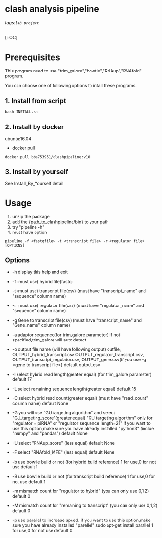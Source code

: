 clash analysis pipeline
===
###### tags:`lab project`
[TOC]

# Prerequisites
This program need to use "trim_galore","bowtie","RNAup","RNAfold" program.

You can choose one of following options to intall these programs.
## 1. Install from script
```shell=
bash INSTALL.sh
```
## 2. Install by docker 
ubuntu:16.04
- docker pull
```shell=
docker pull bba753951/clashpipeline:v10
```


## 3. Install by yourself
See Install_By_Yourself detail


# Usage
1. unzip the package 
2. add the {path_to_clashpipeline/bin} to your path
3. try "pipeline -h" 
4. must have option
```shell=
pipeline -f <fastqfile> -t <transcript file> -r <regulator file> [OPTIONS] 
```

## Options
*    -h display this help and exit

*    -f (must use) hybrid file(fastq)

*    -t (must use) transcript file(csv)
       (must have "transcript_name" and "sequence" column name)

*    -r (must use) regulator file(csv)
       (must have "regulator_name" and "sequence" column name)

*    -g Gene to transcript file(csv)
       (must have "transcript_name" and "Gene_name" column name)

*    -a adaptor sequence(for trim_galore parameter)
       If not specified,trim_galore will auto detect.

*    -o output file name
       (will have following output)
       outfile,
       OUTPUT_hybrid_transcript.csv
       OUTPUT_regulator_transcript.csv,
       OUTPUT_transcript_regulator.csv,
       OUTPUT_gene.csv(if you use -g \<gene to transcript file>)
       default output.csv

*    -l select hybrid read length(greater equal)
       (for trim_galore parameter)
       default 17

*    -L select remaining sequence length(greater equal)
       default 15

*    -C select hybrid read count(greater equal)
       (must have "read_count" column name)
       default None

*    -G you will use "GU targeting algorithm" and select "GU_targeting_score"(greater equal)
       "GU targeting algorithm" only for "regulator = piRNA" or "regulator sequence length=21"
       if you want to use this option,make sure you have already installed "python3"
       (inclue "numpy" and "pandas")
       default None

*    -U select "RNAup_score" (less equal)
       default None

*    -F select "RNAfold_MFE" (less equal)
       default None

*    -b use bowtie build or not
       (for hybrid build reference)
       1 for use,0 for not use
       default 1

*    -B use bowtie build or not
       (for transcript build reference)
       1 for use,0 for not use
       default 1

*    -m mismatch count for "regulator to hybrid"
       (you can only use 0,1,2)
       default 0

*    -M mismatch count for "remaining to transcript"
       (you can only use 0,1,2)
       default 0

*    -p use parallel to increase speed.
       if you want to use this option,make sure you have already installed "parellel"
       sudo apt-get install parallel
       1 for use,0 for not use
       default 0
